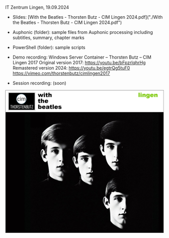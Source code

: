 IT Zentrum Lingen, 19.09.2024

- Slides: [With the Beatles - Thorsten Butz - CIM Lingen 2024.pdf]("./With the Beatles - Thorsten Butz - CIM Lingen 2024.pdf")

- Auphonic (folder): sample files from Auphonic processing including subtitles, summary, chapter marks

- PowerShell (folder): sample scripts 

- Demo recording: Windows Server Container – Thorsten Butz – CIM Lingen 2017
  Original version 2017: 
  https://youtu.be/bFpzrlqhrHg
  Remastered version 2024: 
  https://youtu.be/egtrQg5tuF0
  https://vimeo.com/thorstenbutz/cimlingen2017
  
- Session recording: (soon)

![With the Beatles - CIM Lingen 2024 edition](WithTheBeatlesCIMLingen2024.png)




